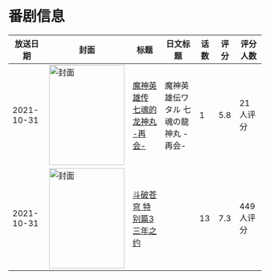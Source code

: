 # 番剧信息

|放送日期|封面|标题|日文标题|话数|评分|评分人数|
|---|---|---|---|---|---|---|
|2021-10-31|<img src="https://lain.bgm.tv/pic/cover/c/b8/b1/363033_5aTzG.jpg" alt="封面" style="width:150px;height:200px;object-fit:cover;">|[魔神英雄传 七魂的龙神丸 -再会-](https://bangumi.tv/subject/363033)|魔神英雄伝ワタル 七魂の龍神丸 -再会-|1|5.8|21人评分|
|2021-10-31|<img src="https://lain.bgm.tv/pic/cover/c/ad/49/343187_0Z3DO.jpg" alt="封面" style="width:150px;height:200px;object-fit:cover;">|[斗破苍穹 特别篇3 三年之约](https://bangumi.tv/subject/343187)||13|7.3|449人评分|
